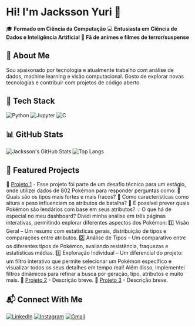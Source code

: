 # Hi! I'm Jacksson Yuri 👋

🎓 **Formado em Ciência da Computação**
💻 **Entusiasta em Ciência de Dados e Inteligência Artificial**
🎥 **Fã de animes e filmes de terror/suspense**

## 🚀 About Me
Sou apaixonado por tecnologia e atualmente trabalho com análise de dados, machine learning e visão computacional. Gosto de explorar novas tecnologias e contribuir com projetos de código aberto.

## 🔧 Tech Stack

![Python](https://img.shields.io/badge/Python-3776AB?style=for-the-badge&logo=python&logoColor=white)
![Jupyter](https://img.shields.io/badge/Jupyter-F37626?style=for-the-badge&logo=jupyter&logoColor=white)
![C](https://img.shields.io/badge/C-00599C?style=for-the-badge&logo=c&logoColor=white)

## 📊 GitHub Stats

![Jacksson's GitHub Stats](https://github-readme-stats.vercel.app/api?username=JackssonYuri&show_icons=true&theme=dark)
![Top Langs](https://github-readme-stats.vercel.app/api/top-langs/?username=JackssonYuri&layout=compact&theme=dark)

## 📌 Featured Projects
🔹 [Projeto 1](https://github.com/JackssonYuri/projeto1) - Esse projeto foi parte de um desafio técnico para um estágio, onde utilizei dados de 802 Pokémon para responder perguntas como:
📌 Quais são os tipos mais fortes e mais fracos?
📌 Como características como altura e peso influenciam os atributos de batalha?
📌 É possível prever quais Pokémon são lendários com base em seus atributos?
💡 O que há de especial no meu dashboard?
Dividi minha análise em três páginas interativas, permitindo explorar diferentes aspectos dos Pokémon:
1️⃣ Visão Geral – Um resumo com estatísticas gerais, distribuição de tipos e comparações entre atributos.
2️⃣ Análise de Tipos – Um comparativo entre os diferentes tipos de Pokémon, avaliando resistência, fraquezas e estatísticas médias.
3️⃣ Exploração Individual – Um diferencial do projeto: um filtro interativo que permite selecionar um Pokémon específico e visualizar todos os seus detalhes em tempo real!
Além disso, implementei filtros dinâmicos para refinar a busca por geração, tipo, atributos e muito mais.
🔹 [Projeto 2](https://github.com/JackssonYuri/projeto2) - Descrição breve.
🔹 [Projeto 3](https://github.com/JackssonYuri/projeto3) - Descrição breve.

## 📬 Connect With Me
[![LinkedIn](https://img.shields.io/badge/LinkedIn-0077B5?style=for-the-badge&logo=linkedin&logoColor=white)](https://www.linkedin.com/in/jackssonyuri)
[![Instagram](https://img.shields.io/badge/Instagram-E4405F?style=for-the-badge&logo=instagram&logoColor=white)](https://www.instagram.com/jack.yuri)
[![Gmail](https://img.shields.io/badge/Gmail-D14836?style=for-the-badge&logo=gmail&logoColor=white)](mailto:jackyuri6@gmail.com)
